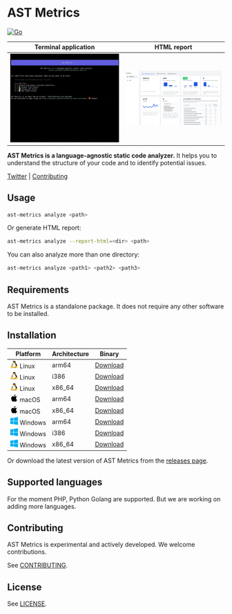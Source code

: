 # AST Metrics

[![Go](https://github.com/Halleck45/ast-metrics/actions/workflows/test.yml/badge.svg)](https://github.com/Halleck45/ast-metrics/actions/workflows/test.yml)

| Terminal application | HTML report |
| --- | ---------- |
| ![AST Metrics is a language-agnostic static code analyzer.](./docs/preview.gif) |![HTML report](./docs/preview-html-report.png) |

**AST Metrics is a language-agnostic static code analyzer.** It helps you to understand the structure of your code and to identify potential issues.

[Twitter](https://twitter.com/Halleck45) | [Contributing](.github/CONTRIBUTING.md)

## Usage

```bash
ast-metrics analyze <path>
```

Or generate HTML report:

```bash
ast-metrics analyze --report-html=<dir> <path>
```

You can also analyze more than one directory:

```bash
ast-metrics analyze <path1> <path2> <path3>
```

## Requirements

AST Metrics is a standalone package. It does not require any other software to be installed.

## Installation

| Platform | Architecture | Binary |
| -------- | ------------ | ------ |
| ![](./docs/emoji-tux.png) Linux    | arm64        | [Download](https://github.com/Halleck45/ast-metrics/releases/download/v0.0.5-alpha/ast-metrics_Linux_arm64)
| ![](./docs/emoji-tux.png) Linux    | i386         | [Download](https://github.com/Halleck45/ast-metrics/releases/download/v0.0.5-alpha/ast-metrics_Linux_i386)
| ![](./docs/emoji-tux.png) Linux    | x86_64       | [Download](https://github.com/Halleck45/ast-metrics/releases/download/v0.0.5-alpha/ast-metrics_Linux_x86_64)
| ![](./docs/emoji-apple.png) macOS    | arm64        | [Download](https://github.com/Halleck45/ast-metrics/releases/download/v0.0.5-alpha/ast-metrics_Darwin_arm64)
| ![](./docs/emoji-apple.png) macOS    | x86_64       | [Download](https://github.com/Halleck45/ast-metrics/releases/download/v0.0.5-alpha/ast-metrics_Darwin_x86_64)
| ![](./docs/emoji-windows.png) Windows  | arm64        | [Download](https://github.com/Halleck45/ast-metrics/releases/download/v0.0.5-alpha/ast-metrics_Windows_arm64.exe)
| ![](./docs/emoji-windows.png) Windows  | i386         | [Download](https://github.com/Halleck45/ast-metrics/releases/download/v0.0.5-alpha/ast-metrics_Windows_i386.exe)
| ![](./docs/emoji-windows.png) Windows  | x86_64       | [Download](https://github.com/Halleck45/ast-metrics/releases/download/v0.0.5-alpha/ast-metrics_Windows_x86_64.exe)

Or download the latest version of AST Metrics from the [releases page](https://github.com/Halleck45/ast-metrics/releases/latest).

## Supported languages

For the moment PHP, Python Golang are supported. But we are working on adding more languages.

## Contributing

AST Metrics is experimental and actively developed. We welcome contributions.

See [CONTRIBUTING](.github/CONTRIBUTING.md).

## License

See [LICENSE](LICENSE).
